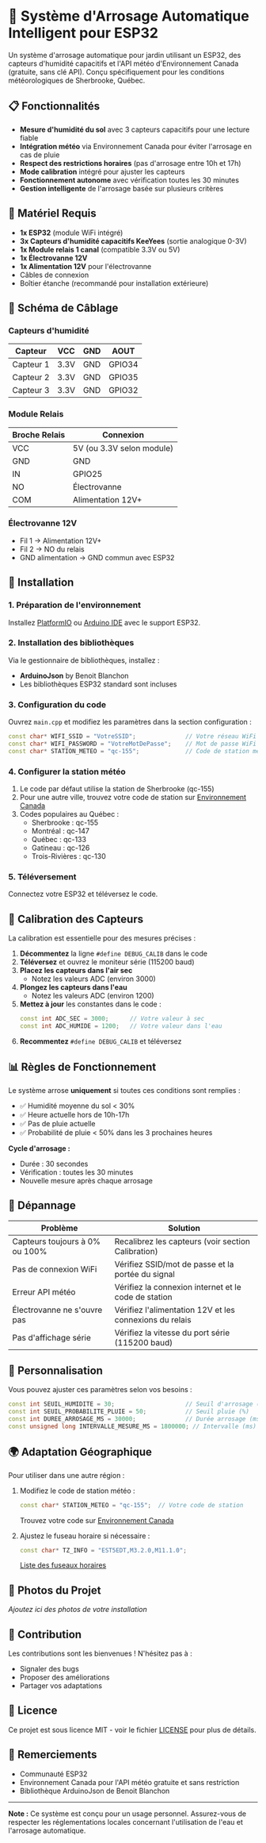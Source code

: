 # 🌱 Système d'Arrosage Automatique Intelligent pour ESP32

Un système d'arrosage automatique pour jardin utilisant un ESP32, des capteurs d'humidité capacitifs et l'API météo d'Environnement Canada (gratuite, sans clé API). Conçu spécifiquement pour les conditions météorologiques de Sherbrooke, Québec.

## 📋 Fonctionnalités

- **Mesure d'humidité du sol** avec 3 capteurs capacitifs pour une lecture fiable
- **Intégration météo** via Environnement Canada pour éviter l'arrosage en cas de pluie
- **Respect des restrictions horaires** (pas d'arrosage entre 10h et 17h)
- **Mode calibration** intégré pour ajuster les capteurs
- **Fonctionnement autonome** avec vérification toutes les 30 minutes
- **Gestion intelligente** de l'arrosage basée sur plusieurs critères

## 🔧 Matériel Requis

- **1x ESP32** (module WiFi intégré)
- **3x Capteurs d'humidité capacitifs KeeYees** (sortie analogique 0-3V)
- **1x Module relais 1 canal** (compatible 3.3V ou 5V)
- **1x Électrovanne 12V**
- **1x Alimentation 12V** pour l'électrovanne
- Câbles de connexion
- Boîtier étanche (recommandé pour installation extérieure)

## 📐 Schéma de Câblage

### Capteurs d'humidité
| Capteur | VCC | GND | AOUT |
|---------|-----|-----|------|
| Capteur 1 | 3.3V | GND | GPIO34 |
| Capteur 2 | 3.3V | GND | GPIO35 |
| Capteur 3 | 3.3V | GND | GPIO32 |

### Module Relais
| Broche Relais | Connexion |
|---------------|-----------|
| VCC | 5V (ou 3.3V selon module) |
| GND | GND |
| IN | GPIO25 |
| NO | Électrovanne |
| COM | Alimentation 12V+ |

### Électrovanne 12V
- Fil 1 → Alimentation 12V+
- Fil 2 → NO du relais
- GND alimentation → GND commun avec ESP32

## 🚀 Installation

### 1. Préparation de l'environnement

Installez [PlatformIO](https://platformio.org/) ou [Arduino IDE](https://www.arduino.cc/en/software) avec le support ESP32.

### 2. Installation des bibliothèques

Via le gestionnaire de bibliothèques, installez :
- **ArduinoJson** by Benoit Blanchon
- Les bibliothèques ESP32 standard sont incluses

### 3. Configuration du code

Ouvrez `main.cpp` et modifiez les paramètres dans la section configuration :

```cpp
const char* WIFI_SSID = "VotreSSID";              // Votre réseau WiFi
const char* WIFI_PASSWORD = "VotreMotDePasse";    // Mot de passe WiFi
const char* STATION_METEO = "qc-155";             // Code de station météo
```

### 4. Configurer la station météo

1. Le code par défaut utilise la station de Sherbrooke (qc-155)
2. Pour une autre ville, trouvez votre code de station sur [Environnement Canada](https://weather.gc.ca/)
3. Codes populaires au Québec :
   - Sherbrooke : qc-155
   - Montréal : qc-147
   - Québec : qc-133
   - Gatineau : qc-126
   - Trois-Rivières : qc-130

### 5. Téléversement

Connectez votre ESP32 et téléversez le code.

## 🔬 Calibration des Capteurs

La calibration est essentielle pour des mesures précises :

1. **Décommentez** la ligne `#define DEBUG_CALIB` dans le code
2. **Téléversez** et ouvrez le moniteur série (115200 baud)
3. **Placez les capteurs dans l'air sec**
   - Notez les valeurs ADC (environ 3000)
4. **Plongez les capteurs dans l'eau**
   - Notez les valeurs ADC (environ 1200)
5. **Mettez à jour** les constantes dans le code :
   ```cpp
   const int ADC_SEC = 3000;      // Votre valeur à sec
   const int ADC_HUMIDE = 1200;   // Votre valeur dans l'eau
   ```
6. **Recommentez** `#define DEBUG_CALIB` et téléversez

## 📊 Règles de Fonctionnement

Le système arrose **uniquement** si toutes ces conditions sont remplies :

- ✅ Humidité moyenne du sol < 30%
- ✅ Heure actuelle hors de 10h-17h
- ✅ Pas de pluie actuelle
- ✅ Probabilité de pluie < 50% dans les 3 prochaines heures

**Cycle d'arrosage :**
- Durée : 30 secondes
- Vérification : toutes les 30 minutes
- Nouvelle mesure après chaque arrosage

## 🐛 Dépannage

| Problème | Solution |
|----------|----------|
| Capteurs toujours à 0% ou 100% | Recalibrez les capteurs (voir section Calibration) |
| Pas de connexion WiFi | Vérifiez SSID/mot de passe et la portée du signal |
| Erreur API météo | Vérifiez la connexion internet et le code de station |
| Électrovanne ne s'ouvre pas | Vérifiez l'alimentation 12V et les connexions du relais |
| Pas d'affichage série | Vérifiez la vitesse du port série (115200 baud) |

## 📝 Personnalisation

Vous pouvez ajuster ces paramètres selon vos besoins :

```cpp
const int SEUIL_HUMIDITE = 30;                    // Seuil d'arrosage (%)
const int SEUIL_PROBABILITE_PLUIE = 50;           // Seuil pluie (%)
const int DUREE_ARROSAGE_MS = 30000;              // Durée arrosage (ms)
const unsigned long INTERVALLE_MESURE_MS = 1800000; // Intervalle (ms)
```

## 🌍 Adaptation Géographique

Pour utiliser dans une autre région :

1. Modifiez le code de station météo :
   ```cpp
   const char* STATION_METEO = "qc-155";  // Votre code de station
   ```
   Trouvez votre code sur [Environnement Canada](https://weather.gc.ca/)

2. Ajustez le fuseau horaire si nécessaire :
   ```cpp
   const char* TZ_INFO = "EST5EDT,M3.2.0,M11.1.0";
   ```
   [Liste des fuseaux horaires](https://github.com/nayarsystems/posix_tz_db/blob/master/zones.csv)

## 📸 Photos du Projet

*Ajoutez ici des photos de votre installation*

## 🤝 Contribution

Les contributions sont les bienvenues ! N'hésitez pas à :
- Signaler des bugs
- Proposer des améliorations
- Partager vos adaptations

## 📄 Licence

Ce projet est sous licence MIT - voir le fichier [LICENSE](LICENSE) pour plus de détails.

## 🙏 Remerciements

- Communauté ESP32
- Environnement Canada pour l'API météo gratuite et sans restriction
- Bibliothèque ArduinoJson de Benoit Blanchon

---

**Note :** Ce système est conçu pour un usage personnel. Assurez-vous de respecter les réglementations locales concernant l'utilisation de l'eau et l'arrosage automatique.